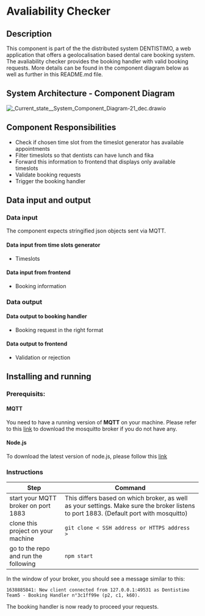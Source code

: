 # Avaliability Checker

## Description

This component is part of the the distributed system DENTISTIMO, a web application that offers a geolocalisation based dental care booking system.
The avaliability checker provides the booking handler with valid booking requests. More details can be found in the component diagram below as well as further in this README.md file.

## System Architecture - Component Diagram
![_Current_state__System_Component_Diagram-21_dec.drawio](/uploads/d9ba9b8d588fdd14e6c6e450354aa1d7/_Current_state__System_Component_Diagram-21_dec.drawio.png)

## Component Responsibilities

- Check if chosen time slot from the timeslot generator has available appointments 
- Filter timeslots so that dentists can have lunch and fika
- Forward this information to frontend that displays only available timeslots
- Validate booking requests
- Trigger the booking handler



## Data input and output
### Data input

The component expects stringified json objects sent via MQTT. 

#### Data input from time slots generator
- Timeslots

#### Data input from frontend
- Booking information

### Data output

#### Data output to booking handler
- Booking request in the right format

#### Data output to frontend
- Validation or rejection


## Installing and running

### Prerequisits:
#### MQTT
You need to have a running version of <b>MQTT</b> on your machine. Please refer to this [link](https://www.google.com/url?sa=t&rct=j&q=&esrc=s&source=web&cd=&ved=2ahUKEwjG3fWb6NH0AhXpQvEDHSGLC2MQFnoECAMQAQ&url=https%3A%2F%2Fmosquitto.org%2Fdownload%2F&usg=AOvVaw2rLN-Os_zfUrtqeV1Lrunf) to download the mosquitto broker if you do not have any. 
#### Node.js
To download the latest version of node.js, please follow this [link](https://nodejs.org/en/download/)

### Instructions

| Step | Command |
| ------ | ------ |
| start your MQTT broker on port 1883| This differs based on which broker, as well as your settings. Make sure the broker listens to port 1883. (Default port with mosquitto) |
| clone this project on your machine | `git clone < SSH address or HTTPS address >` |
| go to the repo and run the following  | `npm start` |

In the window of your broker, you should see a message similar to this:

`1638885841: New client connected from 127.0.0.1:49531 as Dentistimo Team5 - Booking Handler n°3c1ff99e (p2, c1, k60).`

The booking handler is now ready to proceed your requests. 
 



